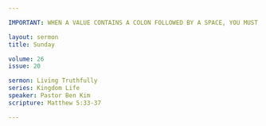 ```yaml
---

IMPORTANT: WHEN A VALUE CONTAINS A COLON FOLLOWED BY A SPACE, YOU MUST USE &#58;

layout: sermon
title: Sunday

volume: 26
issue: 20

sermon: Living Truthfully
series: Kingdom Life
speaker: Pastor Ben Kim
scripture: Matthew 5:33-37

---
```

